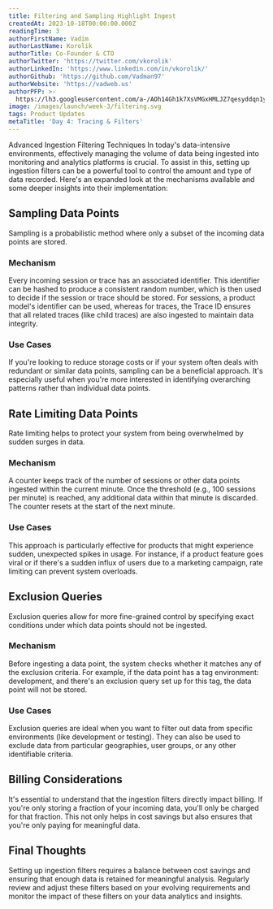 ```yaml
---
title: Filtering and Sampling Highlight Ingest
createdAt: 2023-10-18T00:00:00.000Z
readingTime: 3
authorFirstName: Vadim
authorLastName: Korolik
authorTitle: Co-Founder & CTO
authorTwitter: 'https://twitter.com/vkorolik'
authorLinkedIn: 'https://www.linkedin.com/in/vkorolik/'
authorGithub: 'https://github.com/Vadman97'
authorWebsite: 'https://vadweb.us'
authorPFP: >-
  https://lh3.googleusercontent.com/a-/AOh14Gh1k7XsVMGxHMLJZ7qesyddqn1y4EKjfbodEYiY=s96-c
image: /images/launch/week-3/filtering.svg
tags: Product Updates
metaTitle: 'Day 4: Tracing & Filters'
---
```


Advanced Ingestion Filtering Techniques
In today's data-intensive environments, effectively managing the volume of data being ingested into monitoring and
analytics platforms is crucial. To assist in this, setting up ingestion filters can be a powerful tool to control the
amount and type of data recorded. Here's an expanded look at the mechanisms available and some deeper insights into
their implementation:

## Sampling Data Points

Sampling is a probabilistic method where only a subset of the incoming data points are stored.

### Mechanism

Every incoming session or trace has an associated identifier. This identifier can be hashed to produce a consistent
random number, which is then used to decide if the session or trace should be stored. For sessions, a product
model's identifier can be used, whereas for traces, the Trace ID ensures that all related traces (like child traces) are
also ingested to maintain data integrity.

### Use Cases

If you're looking to reduce storage costs or if your system often deals with redundant or similar data
points, sampling can be a beneficial approach. It's especially useful when you're more interested in identifying
overarching patterns rather than individual data points.

## Rate Limiting Data Points

Rate limiting helps to protect your system from being overwhelmed by sudden surges in data.

### Mechanism

A counter keeps track of the number of sessions or other data points ingested within the current minute. Once
the threshold (e.g., 100 sessions per minute) is reached, any additional data within that minute is discarded. The
counter resets at the start of the next minute.

### Use Cases

This approach is particularly effective for products that might experience sudden, unexpected spikes in
usage. For instance, if a product feature goes viral or if there's a sudden influx of users due to a marketing campaign,
rate limiting can prevent system overloads.

## Exclusion Queries

Exclusion queries allow for more fine-grained control by specifying exact conditions under which data points should not
be ingested.

### Mechanism

Before ingesting a data point, the system checks whether it matches any of the exclusion criteria. For
example, if the data point has a tag environment: development, and there's an exclusion query set up for this tag, the
data point will not be stored.

### Use Cases

Exclusion queries are ideal when you want to filter out data from specific environments (like development or
testing). They can also be used to exclude data from particular geographies, user groups, or any other identifiable
criteria.

## Billing Considerations

It's essential to understand that the ingestion filters directly impact billing. If you're only storing a fraction of
your incoming data, you'll only be charged for that fraction. This not only helps in cost savings but also ensures that
you're only paying for meaningful data.

## Final Thoughts

Setting up ingestion filters requires a balance between cost savings and ensuring that enough data is retained for
meaningful analysis. Regularly review and adjust these filters based on your evolving requirements and monitor the
impact of these filters on your data analytics and insights.





